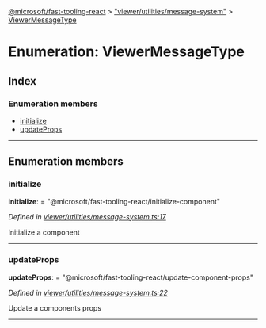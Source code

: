 [@microsoft/fast-tooling-react](../README.md) > ["viewer/utilities/message-system"](../modules/_viewer_utilities_message_system_.md) > [ViewerMessageType](../enums/_viewer_utilities_message_system_.viewermessagetype.md)

# Enumeration: ViewerMessageType

## Index

### Enumeration members

* [initialize](_viewer_utilities_message_system_.viewermessagetype.md#initialize)
* [updateProps](_viewer_utilities_message_system_.viewermessagetype.md#updateprops)

---

## Enumeration members

<a id="initialize"></a>

###  initialize

**initialize**:  = "@microsoft/fast-tooling-react/initialize-component"

*Defined in [viewer/utilities/message-system.ts:17](https://github.com/Microsoft/fast-dna/blob/164dd3ca/packages/fast-tooling-react/src/viewer/utilities/message-system.ts#L17)*

Initialize a component

___
<a id="updateprops"></a>

###  updateProps

**updateProps**:  = "@microsoft/fast-tooling-react/update-component-props"

*Defined in [viewer/utilities/message-system.ts:22](https://github.com/Microsoft/fast-dna/blob/164dd3ca/packages/fast-tooling-react/src/viewer/utilities/message-system.ts#L22)*

Update a components props

___

